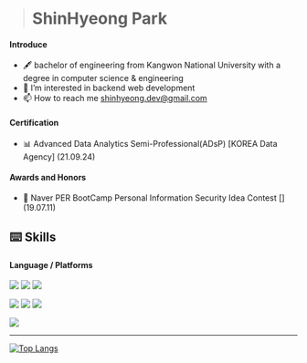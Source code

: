 > # ShinHyeong Park
#### Introduce
- 🖋️ bachelor of engineering from Kangwon National University with a degree in computer science & engineering
- 👀 I’m interested in backend web development
- 📫 How to reach me shinhyeong.dev@gmail.com

#### Certification
- 📊 Advanced Data Analytics Semi-Professional(ADsP) [KOREA Data Agency] (21.09.24)

#### Awards and Honors
- 🥉 Naver PER BootCamp Personal Information Security Idea Contest [] (19.07.11)

## ⌨️ Skills
#### Language / Platforms
<img src="https://img.shields.io/badge/C-A8B9CC?style=flat-square&logo=c&logoColor=white"/> <img src="https://img.shields.io/badge/Java-007396?style=flat-square&logo=java&logoColor=white"/> <img src="https://img.shields.io/badge/Python-3776AB?style=flat-square&logo=python&logoColor=white"/> 

<img src="https://img.shields.io/badge/React-61DAFB?style=flat-square&logo=react&logoColor=white"/> <img src="https://img.shields.io/badge/TypeScript-3178C6?style=flat-square&logo=typeScript&logoColor=white"/> <img src="https://img.shields.io/badge/SpringBoot-6DB33F?style=flat-square&logo=springboot&logoColor=white"/> 

<img src="https://img.shields.io/badge/TensorFlow-FF6F00?style=flat-square&logo=tensorFlow&logoColor=white"/>

------------------
[![Top Langs](https://github-readme-stats.vercel.app/api/top-langs/?username=ShinHyeong)](https://github.com/ShinHyeong/github-readme-stats)
